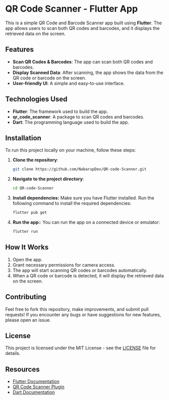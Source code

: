 # QR Code Scanner - Flutter App

This is a simple QR Code and Barcode Scanner app built using **Flutter**. The app allows users to scan both QR codes and barcodes, and it displays the retrieved data on the screen.

## Features

- **Scan QR Codes & Barcodes**: The app can scan both QR codes and barcodes.
- **Display Scanned Data**: After scanning, the app shows the data from the QR code or barcode on the screen.
- **User-friendly UI**: A simple and easy-to-use interface.

## Technologies Used

- **Flutter**: The framework used to build the app.
- **qr_code_scanner**: A package to scan QR codes and barcodes.
- **Dart**: The programming language used to build the app.

## Installation

To run this project locally on your machine, follow these steps:

1. **Clone the repository**:

   ```bash
   git clone https://github.com/NabarupDev/QR-code-Scanner.git

2. **Navigate to the project directory**:

   ```bash
   cd QR-code-Scanner
3. **Install dependencies:**  Make sure you have Flutter installed. Run the following command   to install the required dependencies:

   ```bash
   flutter pub get

4. **Run the app:**:  You can run the app on a connected device or emulator:

   ```bash
   flutter run
## How It Works

1. Open the app.
2. Grant necessary permissions for camera access.
3. The app will start scanning QR codes or barcodes automatically.
4. When a QR code or barcode is detected, it will display the retrieved data on the screen.

## Contributing

Feel free to fork this repository, make improvements, and submit pull requests! If you encounter any bugs or have suggestions for new features, please open an issue.

## License

This project is licensed under the MIT License - see the [LICENSE](LICENSE) file for details.

## Resources

- [Flutter Documentation](https://flutter.dev/docs)
- [QR Code Scanner Plugin](https://pub.dev/packages/qr_code_scanner)
- [Dart Documentation](https://dart.dev/guides)

